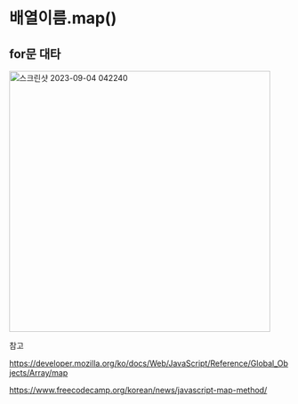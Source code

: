 # 배열이름.map()

## for문 대타

<img width="469" alt="스크린샷 2023-09-04 042240" src="https://github.com/byunjiin/CodingTest/assets/129635857/c4580f5b-bed7-4b30-830d-b377e71c4e40">

참고

https://developer.mozilla.org/ko/docs/Web/JavaScript/Reference/Global_Objects/Array/map

https://www.freecodecamp.org/korean/news/javascript-map-method/
